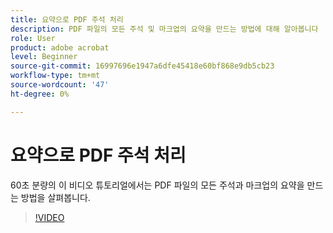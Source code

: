 ```yaml
---
title: 요약으로 PDF 주석 처리
description: PDF 파일의 모든 주석 및 마크업의 요약을 만드는 방법에 대해 알아봅니다
role: User
product: adobe acrobat
level: Beginner
source-git-commit: 16997696e1947a6dfe45418e60bf868e9db5cb23
workflow-type: tm+mt
source-wordcount: '47'
ht-degree: 0%

---
```


# 요약으로 PDF 주석 처리

60초 분량의 이 비디오 튜토리얼에서는 PDF 파일의 모든 주석과 마크업의 요약을 만드는 방법을 살펴봅니다.

>[!VIDEO](https://video.tv.adobe.com/v/3409907?quality=12&learn=on&hidetitle=true)